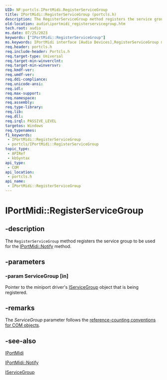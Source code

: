 ```yaml
---
UID: NF:portcls.IPortMidi.RegisterServiceGroup
title: IPortMidi::RegisterServiceGroup (portcls.h)
description: The RegisterServiceGroup method registers the service group to be used for the IPortMidi::Notify method.
old-location: audio\iportmidi_registerservicegroup.htm
tech.root: audio
ms.date: 07/25/2023
keywords: ["IPortMidi::RegisterServiceGroup"]
ms.keywords: IPortMidi interface [Audio Devices],RegisterServiceGroup method, IPortMidi.RegisterServiceGroup, IPortMidi::RegisterServiceGroup, RegisterServiceGroup, RegisterServiceGroup method [Audio Devices], RegisterServiceGroup method [Audio Devices],IPortMidi interface, audio.iportmidi_registerservicegroup, audmp-routines_ff2228bf-489d-4980-a317-e9cb89e4f394.xml, portcls/IPortMidi::RegisterServiceGroup
req.header: portcls.h
req.include-header: Portcls.h
req.target-type: Universal
req.target-min-winverclnt: 
req.target-min-winversvr: 
req.kmdf-ver: 
req.umdf-ver: 
req.ddi-compliance: 
req.unicode-ansi: 
req.idl: 
req.max-support: 
req.namespace: 
req.assembly: 
req.type-library: 
req.lib: 
req.dll: 
req.irql: PASSIVE_LEVEL
targetos: Windows
req.typenames: 
f1_keywords:
 - IPortMidi::RegisterServiceGroup
 - portcls/IPortMidi::RegisterServiceGroup
topic_type:
 - APIRef
 - kbSyntax
api_type:
 - COM
api_location:
 - portcls.h
api_name:
 - IPortMidi::RegisterServiceGroup
---
```


# IPortMidi::RegisterServiceGroup

## -description

The <code>RegisterServiceGroup</code> method registers the service group to be used for the <a href="/windows-hardware/drivers/ddi/portcls/nf-portcls-iportmidi-notify">IPortMidi::Notify</a> method.

## -parameters

### -param ServiceGroup [in]

Pointer to the miniport driver's <a href="/windows-hardware/drivers/ddi/portcls/nn-portcls-iservicegroup">IServiceGroup</a> object that is being registered.

## -remarks

The <i>ServiceGroup</i> parameter follows the <a href="/windows-hardware/drivers/audio/reference-counting-conventions-for-com-objects">reference-counting conventions for COM objects</a>.

## -see-also

<a href="/windows-hardware/drivers/ddi/portcls/nn-portcls-iportmidi">IPortMidi</a>

<a href="/windows-hardware/drivers/ddi/portcls/nf-portcls-iportmidi-notify">IPortMidi::Notify</a>

<a href="/windows-hardware/drivers/ddi/portcls/nn-portcls-iservicegroup">IServiceGroup</a>
